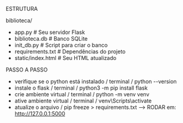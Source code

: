 ESTRUTURA

biblioteca/
- app.py             # Seu servidor Flask   
- biblioteca.db      # Banco SQLite
- init_db.py         # Script para criar o banco
- requirements.txt   # Dependências do projeto
- static/index.html  # Seu HTML atualizado

PASSO A PASSO
- verifique se o python está instalado / terminal / python --version
- instale o flask / terminal / python3 -m pip install flask
- crie ambiente virtual / terminal / python -m venv venv
- ative ambiente virtual / terminal / venv\Scripts\activate
- atualize o arquivo / pip freeze > requirements.txt
   --> RODAR em: http://127.0.0.1:5000
